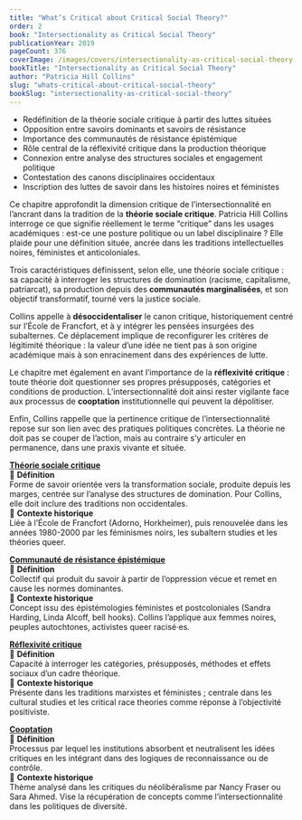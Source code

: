 ```yaml
---
title: "What’s Critical about Critical Social Theory?"
order: 2
book: "Intersectionality as Critical Social Theory"
publicationYear: 2019
pageCount: 376
coverImage: /images/covers/intersectionality-as-critical-social-theory.jpg
bookTitle: "Intersectionality as Critical Social Theory"
author: "Patricia Hill Collins"
slug: "whats-critical-about-critical-social-theory"
bookSlug: "intersectionality-as-critical-social-theory"
---
```


<!--themes:start-->
- Redéfinition de la théorie sociale critique à partir des luttes situées  
- Opposition entre savoirs dominants et savoirs de résistance  
- Importance des communautés de résistance épistémique  
- Rôle central de la réflexivité critique dans la production théorique  
- Connexion entre analyse des structures sociales et engagement politique  
- Contestation des canons disciplinaires occidentaux  
- Inscription des luttes de savoir dans les histoires noires et féministes  
<!--themes:end-->

<!--summary:start-->
Ce chapitre approfondit la dimension critique de l’intersectionnalité en l’ancrant dans la tradition de la **théorie sociale critique**. Patricia Hill Collins interroge ce que signifie réellement le terme “critique” dans les usages académiques : est-ce une posture politique ou un label disciplinaire ? Elle plaide pour une définition située, ancrée dans les traditions intellectuelles noires, féministes et anticoloniales.

Trois caractéristiques définissent, selon elle, une théorie sociale critique : sa capacité à interroger les structures de domination (racisme, capitalisme, patriarcat), sa production depuis des **communautés marginalisées**, et son objectif transformatif, tourné vers la justice sociale.

Collins appelle à **désoccidentaliser** le canon critique, historiquement centré sur l’École de Francfort, et à y intégrer les pensées insurgées des subalternes. Ce déplacement implique de reconfigurer les critères de légitimité théorique : la valeur d’une idée ne tient pas à son origine académique mais à son enracinement dans des expériences de lutte.

Le chapitre met également en avant l’importance de la **réflexivité critique** : toute théorie doit questionner ses propres présupposés, catégories et conditions de production. L’intersectionnalité doit ainsi rester vigilante face aux processus de **cooptation** institutionnelle qui peuvent la dépolitiser.

Enfin, Collins rappelle que la pertinence critique de l’intersectionnalité repose sur son lien avec des pratiques politiques concrètes. La théorie ne doit pas se couper de l’action, mais au contraire s’y articuler en permanence, dans une praxis vivante et située.
<!--summary:end-->

<!--concepts:start-->

[**Théorie sociale critique**](/concepts/theorie-sociale-critique)  
🔹 **Définition**  
Forme de savoir orientée vers la transformation sociale, produite depuis les marges, centrée sur l’analyse des structures de domination. Pour Collins, elle doit inclure des traditions non occidentales.  
🔹 **Contexte historique**  
Liée à l’École de Francfort (Adorno, Horkheimer), puis renouvelée dans les années 1980-2000 par les féminismes noirs, les subaltern studies et les théories queer.

[**Communauté de résistance épistémique**](/concepts/communaute-de-resistance-epistemique)  
🔹 **Définition**  
Collectif qui produit du savoir à partir de l’oppression vécue et remet en cause les normes dominantes.  
🔹 **Contexte historique**  
Concept issu des épistémologies féministes et postcoloniales (Sandra Harding, Linda Alcoff, bell hooks). Collins l’applique aux femmes noires, peuples autochtones, activistes queer racisé·es.

[**Réflexivité critique**](/concepts/reflexivite-critique)  
🔹 **Définition**  
Capacité à interroger les catégories, présupposés, méthodes et effets sociaux d’un cadre théorique.  
🔹 **Contexte historique**  
Présente dans les traditions marxistes et féministes ; centrale dans les cultural studies et les critical race theories comme réponse à l’objectivité positiviste.

[**Cooptation**](/concepts/cooptation)  
🔹 **Définition**  
Processus par lequel les institutions absorbent et neutralisent les idées critiques en les intégrant dans des logiques de reconnaissance ou de contrôle.  
🔹 **Contexte historique**  
Thème analysé dans les critiques du néolibéralisme par Nancy Fraser ou Sara Ahmed. Vise la récupération de concepts comme l’intersectionnalité dans les politiques de diversité.

<!--concepts:end-->
